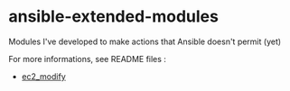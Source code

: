 # ansible-extended-modules
Modules I've developed to make actions that Ansible doesn't permit (yet)

For more informations, see README files :
* [ec2_modify](./README.ec2_modify.md)

